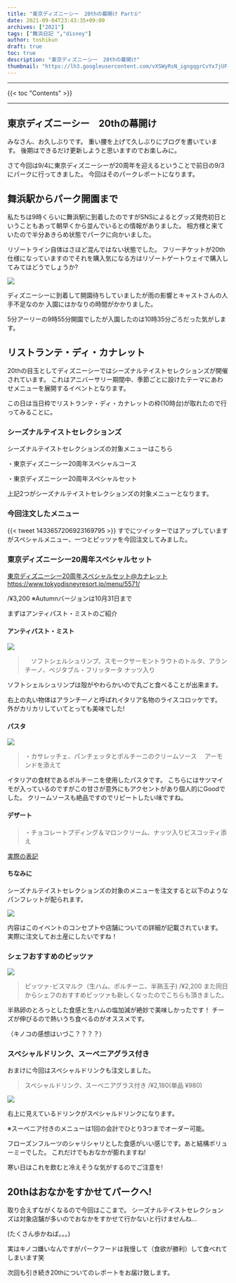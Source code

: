 ```yaml
---
title: "東京ディズニーシー　20thの幕開け Part①"
date: 2021-09-04T23:43:35+09:00
archives: ["2021"]
tags: ["舞浜日記 ","disney"]
author: toshikun
draft: true
toc: true
description: "東京ディズニーシー　20thの幕開け"
thumbnail: "https://lh3.googleusercontent.com/vXSWyRsN_igngqgrCvYx7jUF-6vOqPGy9eVBiGx_7jC5gMfInmBTwVYqm75tnXPHpD7B5_ex-4sYS0GiUr5r7kffU7BsO8F3mIRrZQYLTeibrgtLd4_u-VjSSgUkLHqCjfwk_nsBVQ=w1400"
---
```



<hr>
{{< toc "Contents" >}}
<hr>

## 東京ディズニーシー　20thの幕開け

みなさん、お久しぶりです。
重い腰を上げて久しぶりにブログを書いています。
後期はできるだけ更新しようと思いますのでお楽しみに。

さて今回は9/4に東京ディズニーシーが20周年を迎えるということで前日の9/3にパークに行ってきました。
今回はそのパークレポートになります。

## 舞浜駅からパーク開園まで

私たちは9時くらいに舞浜駅に到着したのですがSNSによるとグッズ発売初日ということもあって朝早くから並んでいるとの情報がありました。
相方様と来ていたので半分あきらめ状態でパークに向かいました。

リゾートライン自体はさほど混んではない状態でした。
フリーチケットが20th仕様になっていますのでそれを購入気になる方はリゾートゲートウェイで購入してみてはどうでしょうか?

<img src="https://lh3.googleusercontent.com/vHBRW2Tip7q7D34lfpuyc9a5D-G4b4JO0gXXe6-DrguKOUTPkAHQe4UP8dZDDa0mB-C4vJwKbAWYA-bC5452GCf36AY67Y1em19DPWxzrImwJixwjDp6LxFzW1_fbAPld1hmHXNxfA=h400" >


ディズニーシーに到着して開園待ちしていましたが雨の影響とキャストさんの人手不足なのか
入園にはかなりの時間がかかりました。

5分アーリーの9時55分開園でしたが入園したのは10時35分ごろだった気がします。

## リストランテ・ディ・カナレット

20thの目玉としてディズニーシーではシーズナルテイストセレクションズが開催されています。
これはアニバーサリー期間中、季節ごとに設けたテーマにあわせメニューを展開するイベントとなります。

この日は当日枠でリストランテ・ディ・カナレットの枠(10時台)が取れたので行ってみることに。


### シーズナルテイストセレクションズ
シーズナルテイストセレクションズの対象メニューはこちら

・東京ディズニーシー20周年スペシャルコース


・東京ディズニーシー20周年スペシャルセット

上記2つがシーズナルテイストセレクションズの対象メニューとなります。


### 今回注文したメニュー

{{< tweet 1433657206923169795 >}}
すでにツイッターではアップしていますがスペシャルメニュー、一つとピッツァを今回注文してみました。


### 東京ディズニーシー20周年スペシャルセット
[東京ディズニーシー20周年スペシャルセット@カナレット](https://www.tokyodisneyresort.jp/menu/5571/)https://www.tokyodisneyresort.jp/menu/5571/

/¥3,200
※Autumnバージョンは10月31日まで

まずはアンティパスト・ミストのご紹介


#### アンティパスト・ミスト

<img src="https://lh3.googleusercontent.com/vRLdPfOPufdj481hX0MHD-PxMeIXyG2D3CPYk3M90m95EJ4puz2rmSxWQBiVLRwZNtLXSYBiCCLoP6YSNebNPTZeKmWWPoOMo-d2ZmVTFKuGx7KR0515_xtmijAWnHwyG3JxJmhmzg=w2400" >


>　ソフトシェルシュリンプ、スモークサーモントラウトのトルタ、アランチーノ、ベジタブル・フリッタータ ナッツ入り

ソフトシェルシュリンプは殻がやわらかいので丸ごと食べることが出来ます。

右上の丸い物体はアランチーノと呼ばれイタリア名物のライスコロッケです。
外がカリカリしていてとっても美味でした!

#### パスタ

<img src="https://lh3.googleusercontent.com/wTKRi-XPkXMpgzZNSICM9bKFUAzV6cO_35CdVUZj1pH0qDrKGnEX2kHWBbcYbz70v0r8EgEzrmmVl501gumMOGtljn01F3zTIzPBkR9_umfwWc1fmNmQHWLkf-K31qfqxM4_7tHvsg=w2400" >

>・カサレッチェ、パンチェッタとポルチーニのクリームソース
>　アーモンドを添えて

イタリアの食材であるポルチーニを使用したパスタです。
こちらにはサツマイモが入っているのですがこの甘さが意外にもアクセントがあり個人的にGoodでした。
クリームソースも絶品ですのでリピートしたい味ですね。


#### デザート

>・チョコレートプディング＆マロンクリーム、ナッツ入りビスコッティ添え

[実際の表記](リンク先)

#### ちなみに
シーズナルテイストセレクションズの対象のメニューを注文すると以下のようなパンフレットが配られます。

<img src="https://lh3.googleusercontent.com/O5EfoQcPsbqqw0yj4X_eiZ_osBAD5AnpyXdvF1BM4m0hXh30CxH5Nhg9j3sYOADu0x1l7XYnN9Kq3OcAvBhPhzuSYKQdH-xj497KDpclvNgzR3kEMODBL-ZHDI2Ru96bb2koY63Ylw=w2400" >

内容はこのイベントのコンセプトや店舗についての詳細が記載されています。
実際に注文してお土産にしたいですね！

### シェフおすすめのピッツァ


<img src="https://lh3.googleusercontent.com/7KGk2fi8dYBVj8hq72EGpKMoo5SvANZrJ53X_kAoAgyp2-INzjXy2euPCjG5dOdTDJMFCPg_WjbkRUJpEK_ZOqyZXPXavtWKnVY5rQgs5tlAq27eQzv-cWgQZ1Mdr6NaSFPFc_wCVw=w2400" >

>ピッツァ･ビスマルク（生ハム、ポルチーニ、半熟玉子)
/¥2,200
また同日からシェフのおすすめピッツァも新しくなったのでこちらも頂きました。

半熟卵のとろっとした食感と生ハムの塩加減が絶妙で美味しかったです！
チーズが伸びるので熱いうち食べるのがオススメです。

（キノコの感想はいづこ？？？？）

### スペシャルドリンク、スーベニアグラス付き
おまけに今回はスペシャルドリンクも注文しました。

>スペシャルドリンク、スーベニアグラス付き
/¥2,180(単品 ¥980)

<img src="https://lh3.googleusercontent.com/IrpjxzLzMFrUNn8j8DddaRU0Lk3KO-hi6ASlnGL1IN7wvgxSHvgDf9l6Zay7PBC1ZmVIOaHKIayFwRnUxFRRDd69tylq6M6sOM9snhfP_yj5h8lzs1KL-SzIoCZyje0gbEX4l25B-w=w2400" >

右上に見えているドリンクがスペシャルドリンクになります。

※スーベニア付きのメニューは1回の会計でひとり3つまでオーダー可能。


フローズンフルーツのシャリシャリとした食感がいい感じです。あと結構ボリューミーでした。
これだけでもおなかが膨れますね!

寒い日はこれを飲むと冷えそうな気がするのでご注意を!


## 20thはおなかをすかせてパークへ!

取り合えずながくなるので今回はここまで。
シーズナルテイストセレクションズは対象店舗が多いのでおなかをすかせて行かないと行けませんね…

(たくさん歩かねば。。。)

実はキノコ嫌いなんですがパークフードは我慢して（食欲が勝利）して食べれてしまいます笑


次回も引き続き20thについてのレポートをお届け致します。